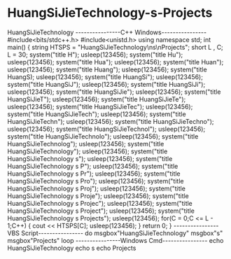 # HuangSiJieTechnology-s-Projects
HuangSiJieTechnology
----------------C++ Windows----------------
#include<bits/stdc++.h>
#include<unistd.h>
using namespace std;
int main()
{
  string HTSPS = "HuangSiJieTechnology\ns\nProjects";
  short L , C;
  L = 30;
  system("title H");
  usleep(123456);
  system("title Hu");
  usleep(123456);
  system("title Hua");
  usleep(123456);
  system("title Huan");
  usleep(123456);
  system("title Huang");
  usleep(123456);
  system("title HuangS);
  usleep(123456);
  system("title HuangSi");
  usleep(123456);
  system("title HuangSiJ");
  usleep(123456);
  system("title HuangSiJi");
  usleep(123456);
  system("title HuangSiJie");
  usleep(123456);
  system("title HuangSiJieT");
  usleep(123456);
  system("title HuangSiJieTe");
  usleep(123456);
  system("title HuangSiJieTec");
  usleep(123456);
  system("title HuangSiJieTech");
  usleep(123456);
  system("title HuangSiJieTechn");
  usleep(123456);
  system("title HuangSiJieTechno");
  usleep(123456);
  system("title HuangSiJieTechnol");
  usleep(123456);
  system("title HuangSiJieTechnolo");
  usleep(123456);
  system("title HuangSiJieTechnolog");
  usleep(123456);
  system("title HuangSiJieTechnology");
  usleep(123456);
  system("title HuangSiJieTechnology s");
  usleep(123456);
  system("title HuangSiJieTechnology s P");
  usleep(123456);
  system("title HuangSiJieTechnology s Pr");
  usleep(123456);
  system("title HuangSiJieTechnology s Pro");
  usleep(123456);
  system("title HuangSiJieTechnology s Proj");
  usleep(123456);
  system("title HuangSiJieTechnology s Proje");
  usleep(123456);
  system("title HuangSiJieTechnology s Projec");
  usleep(123456);
  system("title HuangSiJieTechnology s Project");
  usleep(123456);
  system("title HuangSiJieTechnology s Projects");
  usleep(123456);
  for(C = 0;C <= L - 1;C++)
  {
    cout << HTSPS[C];
    usleep(123456);
  }
  return 0;
}
----------------VBS Script----------------
do
msgbox"HuangSiJieTechnology"
msgbox"s"
msgbox"Projects"
loop
----------------Windows Cmd----------------
echo HuangSiJieTechnology
echo s
echo Projects
